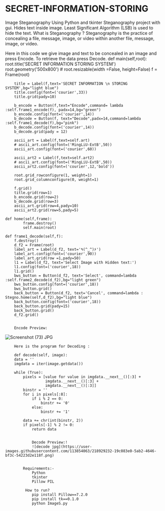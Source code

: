 # SECRET-INFORMATION-STORING
Image Steganography Using Python and tkinter
Steganography project with gui. Hides text inside image. Least Significant Algorithm (LSB) is used to hide the text.
What is Steganography ?
Steganography is the practice of concealing a file, message, image, or video within another file, message, image, or video.

Here in this code we give image and text to be concealed in an image and press Encode. To retrieve the data press Decode.
def main(self,root):
        root.title('SECRET INFORMATION STORING SYSTEM')
        root.geometry('500x800')
        # root.resizable(width =False, height=False)
        f = Frame(root)

        title = Label(f,text='SECRET INFORMATION \n STORING SYSTEM',bg="light blue")
        title.config(font=('courier',33))
        title.grid(pady=10)

        b_encode = Button(f,text="Encode",command= lambda :self.frame1_encode(f), padx=14,bg="green")
        b_encode.config(font=('courier',14))
        b_decode = Button(f, text="Decode",padx=14,command=lambda :self.frame1_decode(f),bg="pink")
        b_decode.config(font=('courier',14))
        b_decode.grid(pady = 12)

        ascii_art = Label(f,text=self.art)
        # ascii_art.config(font=('MingLiU-ExtB',50))
        ascii_art.config(font=('courier',60))

        ascii_art2 = Label(f,text=self.art2)
        # ascii_art.config(font=('MingLiU-ExtB',50))
        ascii_art2.config(font=('courier',12,'bold'))

        root.grid_rowconfigure(1, weight=1)
        root.grid_columnconfigure(0, weight=1)

        f.grid()
        title.grid(row=1)
        b_encode.grid(row=2)
        b_decode.grid(row=3)
        ascii_art.grid(row=4,pady=10)
        ascii_art2.grid(row=5,pady=5)

    def home(self,frame):
            frame.destroy()
            self.main(root)

    def frame1_decode(self,f):
        f.destroy()
        d_f2 = Frame(root)
        label_art = Label(d_f2, text='٩(^‿^)۶')
        label_art.config(font=('courier',90))
        label_art.grid(row =1,pady=50)
        l1 = Label(d_f2, text='Select Image with Hidden text:')
        l1.config(font=('courier',18))
        l1.grid()
        bws_button = Button(d_f2, text='Select', command=lambda :self.frame2_decode(d_f2),bg="light green")
        bws_button.config(font=('courier',18))
        bws_button.grid()
        back_button = Button(d_f2, text='Cancel', command=lambda : Stegno.home(self,d_f2),bg="light blue")
        back_button.config(font=('courier',18))
        back_button.grid(pady=15)
        back_button.grid()
        d_f2.grid()
        
        
        Encode Preview:
![Screenshot (73) JPG](https://user-images.githubusercontent.com/113854063/218927271-ddf4c18e-95b7-43cc-ac4c-3d8da07f41c6.png)
        
        Here is the program for Decoding :
        
        def decode(self, image):
        data = ''
        imgdata = iter(image.getdata())

        while (True):
            pixels = [value for value in imgdata.__next__()[:3] +
                      imgdata.__next__()[:3] +
                      imgdata.__next__()[:3]]
            binstr = ''
            for i in pixels[:8]:
                if i % 2 == 0:
                    binstr += '0'
                else:
                    binstr += '1'

            data += chr(int(binstr, 2))
            if pixels[-1] % 2 != 0:
                return data
                
                
                Decode Preview:!
                ![decode jpg](https://user-images.githubusercontent.com/113854063/218929232-19c083e0-5ab2-4646-bf3c-54223d2e118f.png)
            
            
            Requirements:-
                Python
                tkinter
                Pillow PIL
               
             How to run?
                pip install Pillow==7.2.0 
                pip install tk==0.1.0
                python ImageS.py

                
                
                
        
        
